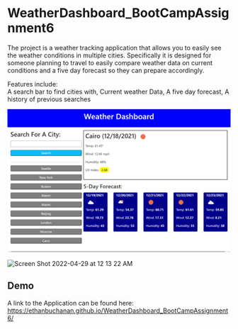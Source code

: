 # WeatherDashboard_BootCampAssignment6

The project is a weather tracking application that allows you to easily see the weather conditions in multiple cities. Specifically it is designed for someone planning to travel to easily compare weather data on current conditions and a five day forecast so they can prepare accordingly.

Features include:  
A search bar to find cities with, 
Current weather Data, 
A five day forecast, 
A history of previous searches

![The weather app includes a search option, a list of cities, and a five-day forecast and current weather conditions for Cairo.](./ScreenShot.png)

<img width="841" alt="Screen Shot 2022-04-29 at 12 13 22 AM" src="https://user-images.githubusercontent.com/43100954/165899941-4255374b-c0d4-40e0-9d55-26f6610feb8f.png">


## Demo

A link to the Application can be found here: https://ethanbuchanan.github.io/WeatherDashboard_BootCampAssignment6/
